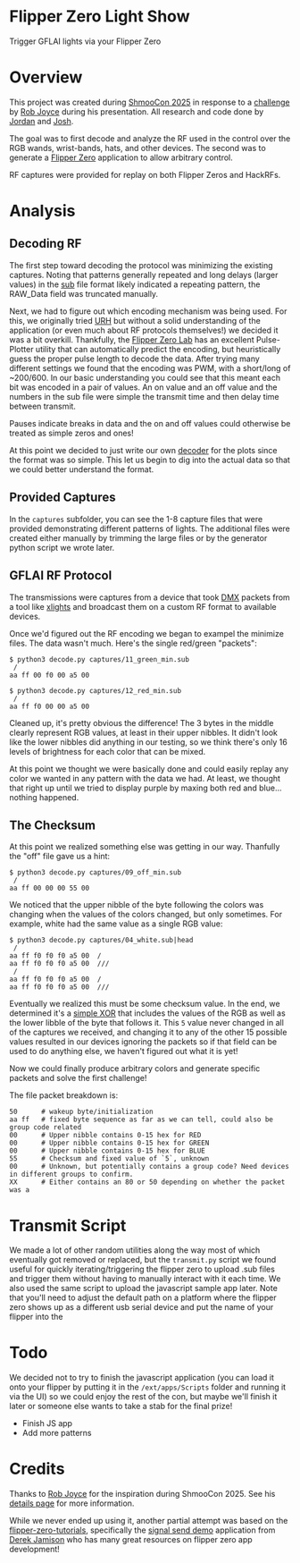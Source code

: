 # Flipper Zero Light Show

Trigger GFLAI lights via your Flipper Zero

# Overview

This project was created during [ShmooCon 2025](https://shmoocon.org/) in response to a [challenge](https://lightsatshmoo.free.nf/) by [Rob Joyce](https://x.com/RGB_Lights) during his presentation. All research and code done by [Jordan](https://github.com/psifertex) and [Josh](https://github.com/negasora).

The goal was to first decode and analyze the RF used in the control over the RGB wands, wrist-bands, hats, and other devices. The second was to generate a [Flipper Zero](https://flipperzero.one/) application to allow arbitrary control.

RF captures were provided for replay on both Flipper Zeros and HackRFs.

# Analysis

## Decoding RF

The first step toward decoding the protocol was minimizing the existing captures. Noting that patterns generally repeated and long delays (larger values) in the [sub](https://developer.flipper.net/flipperzero/doxygen/subghz_file_format.html) file format likely indicated a repeating pattern, the RAW_Data field was truncated manually. 

Next, we had to figure out which encoding mechanism was being used. For this, we originally tried [URH](https://github.com/jopohl/urh) but without a solid understanding of the application (or even much about RF protocols themselves!) we decided it was a bit overkill. Thankfully, the [Flipper Zero Lab](https://lab.flipper.net/pulse-plotter) has an excellent Pulse-Plotter utility that can automatically predict the encoding, but heuristically guess the proper pulse length to decode the data. After trying many different settings we found that the encoding was PWM, with a short/long of ~200/600. In our basic understanding you could see that this meant each bit was encoded in a pair of values. An on value and an off value and the numbers in the sub file were simple the transmit time and then delay time between transmit. 

Pauses indicate breaks in data and the on and off values could otherwise be treated as simple zeros and ones!

At this point we decided to just write our own [decoder](./decode.py) for the plots since the format was so simple. This let us begin to dig into the actual data so that we could better understand the format.

## Provided Captures

In the `captures` subfolder, you can see the 1-8 capture files that were provided demonstrating different patterns of lights. The additional files were created either manually by trimming the large files or by the generator python script we wrote later.

## GFLAI RF Protocol

The transmissions were captures from a device that took [DMX](https://en.wikipedia.org/wiki/DMX512) packets from a tool like [xlights](https://www.xlights.org/) and broadcast them on a custom RF format to available devices.

Once we'd figured out the RF encoding we began to exampel the minimize files. The data wasn't much. Here's the single red/green "packets":

```
$ python3 decode.py captures/11_green_min.sub
 /
aa ff 00 f0 00 a5 00

$ python3 decode.py captures/12_red_min.sub
 /
aa ff f0 00 00 a5 00
```

Cleaned up, it's pretty obvious the difference! The 3 bytes in the middle clearly represent RGB values, at least in their upper nibbles. It didn't look like the lower nibbles did anything in our testing, so we think there's only 16 levels of brightness for each color that can be mixed.

At this point we thought we were basically done and could easily replay any color we wanted in any pattern with the data we had. At least, we thought that right up until we tried to display purple by maxing both red and blue... nothing happened.

## The Checksum

At this point we realized something else was getting in our way. Thanfully the "off" file gave us a hint:

```
$ python3 decode.py captures/09_off_min.sub
 /
aa ff 00 00 00 55 00
```

We noticed that the upper nibble of the byte following the colors was changing when the values of the colors changed, but only sometimes. For example, white had the same value as a single RGB value:

```
$ python3 decode.py captures/04_white.sub|head
 /
aa ff f0 f0 f0 a5 00  /
aa ff f0 f0 f0 a5 00  ///
 /
aa ff f0 f0 f0 a5 00  /
aa ff f0 f0 f0 a5 00  ///
```

Eventually we realized this must be some checksum value. In the end, we determined it's a [simple XOR](https://github.com/psifertex/gflaibrary/blob/912388f73ca02a90e1e277012e6e7aa4f29fc40e/generate.py#L35-L38) that includes the values of the RGB as well as the lower libble of the byte that follows it. This `5` value never changed in all of the captures we received, and changing it to any of the other 15 possible values resulted in our devices ignoring the packets so if that field can be used to do anything else, we haven't figured out what it is yet!

Now we could finally produce arbitrary colors and generate specific packets and solve the first challenge!

The file packet breakdown is:

```
50      # wakeup byte/initialization
aa ff   # fixed byte sequence as far as we can tell, could also be group code related
00      # Upper nibble contains 0-15 hex for RED
00      # Upper nibble contains 0-15 hex for GREEN
00      # Upper nibble contains 0-15 hex for BLUE
55      # Checksum and fixed value of `5`, unknown
00      # Unknown, but potentially contains a group code? Need devices in different groups to confirm.
XX      # Either contains an 80 or 50 depending on whether the packet was a 
```

# Transmit Script

We made a lot of other random utilities along the way most of which eventually got removed or replaced, but the `transmit.py` script we found useful for quickly iterating/triggering the flipper zero to upload .sub files and trigger them without having to manually interact with it each time. We also used the same script to upload the javascript sample app later. Note that you'll need to adjust the default path on a platform where the flipper zero shows up as a different usb serial device and put the name of your flipper into the 

# Todo

We decided not to try to finish the javascript application (you can load it onto your flipper by putting it in the `/ext/apps/Scripts` folder and running it via the UI) so we could enjoy the rest of the con, but maybe we'll finish it later or someone else wants to take a stab for the final prize!

 - Finish JS app
 - Add more patterns

# Credits

Thanks to [Rob Joyce](https://x.com/RGB_Lights) for the inspiration during ShmooCon 2025. See his [details page](https://lightsatshmoo.free.nf/) for more information.

While we never ended up using it, another partial attempt was based on the [flipper-zero-tutorials](https://github.com/jamisonderek/flipper-zero-tutorials), specifically the [signal send demo](https://github.com/jamisonderek/flipper-zero-tutorials/tree/main/subghz/apps/signal_send_demo) application from [Derek Jamison](https://github.com/jamisonderek) who has many great resources on flipper zero app development!

